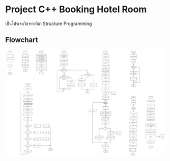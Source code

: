 # Project C++ Booking Hotel Room

เป็นโปรเจควิชารายวิชา Structure Programming

## Flowchart

![App Screenshot](https://raw.githubusercontent.com/somchai2647/ProjectHotelCpp/master/flowchart.png)

